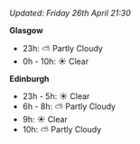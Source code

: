 *Updated: Friday 26th April 21:30*

**Glasgow**

* 23h: :partly_sunny: Partly Cloudy
* 0h - 10h: :sunny: Clear

**Edinburgh**

* 23h - 5h: :sunny: Clear
* 6h - 8h: :partly_sunny: Partly Cloudy
* 9h: :sunny: Clear
* 10h: :partly_sunny: Partly Cloudy
